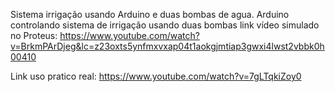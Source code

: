 Sistema irrigação usando Arduino e duas bombas de agua.
Arduino controlando sistema de irrigação usando duas bombas link vídeo simulado no Proteus: 
https://www.youtube.com/watch?v=BrkmPArDjeg&lc=z23oxts5ynfmxvxap04t1aokgjmtiap3gwxi4lwst2vbbk0h00410

Link uso pratico real: 
https://www.youtube.com/watch?v=7gLTqkiZoy0

